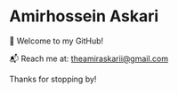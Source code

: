 # Amirhossein Askari

👋 Welcome to my GitHub!

📬 Reach me at: theamiraskarii@gmail.com

Thanks for stopping by!
